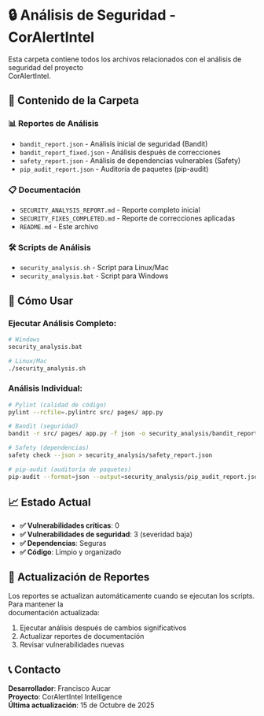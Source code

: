 # 🔒 Análisis de Seguridad - CorAlertIntel

Esta carpeta contiene todos los archivos relacionados con el análisis de seguridad del proyecto \
    CorAlertIntel.

## 📁 Contenido de la Carpeta

### **📊 Reportes de Análisis**
- `bandit_report.json` - Análisis inicial de seguridad (Bandit)
- `bandit_report_fixed.json` - Análisis después de correcciones
- `safety_report.json` - Análisis de dependencias vulnerables (Safety)
- `pip_audit_report.json` - Auditoría de paquetes (pip-audit)

### **📋 Documentación**
- `SECURITY_ANALYSIS_REPORT.md` - Reporte completo inicial
- `SECURITY_FIXES_COMPLETED.md` - Reporte de correcciones aplicadas
- `README.md` - Este archivo

### **🛠️ Scripts de Análisis**
- `security_analysis.sh` - Script para Linux/Mac
- `security_analysis.bat` - Script para Windows

## 🚀 Cómo Usar

### **Ejecutar Análisis Completo:**
```bash
# Windows
security_analysis.bat

# Linux/Mac
./security_analysis.sh
```

### **Análisis Individual:**
```bash
# Pylint (calidad de código)
pylint --rcfile=.pylintrc src/ pages/ app.py

# Bandit (seguridad)
bandit -r src/ pages/ app.py -f json -o security_analysis/bandit_report.json

# Safety (dependencias)
safety check --json > security_analysis/safety_report.json

# pip-audit (auditoría de paquetes)
pip-audit --format=json --output=security_analysis/pip_audit_report.json
```

## 📈 Estado Actual

- **✅ Vulnerabilidades críticas**: 0
- **✅ Vulnerabilidades de seguridad**: 3 (severidad baja)
- **✅ Dependencias**: Seguras
- **✅ Código**: Limpio y organizado

## 🔄 Actualización de Reportes

Los reportes se actualizan automáticamente cuando se ejecutan los scripts. Para mantener la \
    documentación actualizada:

1. Ejecutar análisis después de cambios significativos
2. Actualizar reportes de documentación
3. Revisar vulnerabilidades nuevas

## 📞 Contacto

**Desarrollador**: Francisco Aucar  
**Proyecto**: CorAlertIntel Intelligence  
**Última actualización**: 15 de Octubre de 2025
